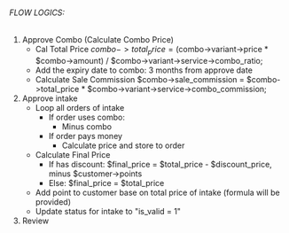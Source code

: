###### FLOW LOGICS:
1. Approve Combo (Calculate Combo Price)
    - Cal Total Price
        $combo->total_price = 
            ($combo->variant->price * $combo->amount) / $combo->variant->service->combo_ratio;
    - Add the expiry date to combo: 3 months from approve date
    - Calculate Sale Commission
        $combo->sale_commission = 
            $combo->total_price * $combo->variant->service->combo_commission;
2. Approve intake
   * Loop all orders of intake
       - If order uses combo:
            + Minus combo
       - If order pays money
            + Calculate price and store to order
   * Calculate Final Price
       - If has discount: $final_price = $total_price - $discount_price, minus $customer->points
       - Else: $final_price = $total_price
   * Add point to customer base on total price of intake (formula will be provided)
   * Update status for intake to "is_valid = 1"
3. Review
